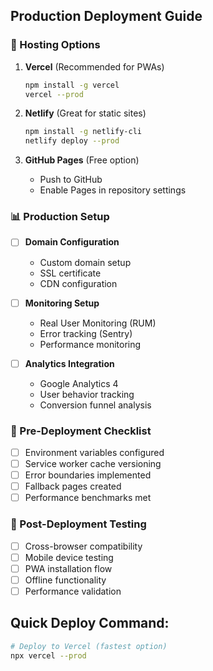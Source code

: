 ## Production Deployment Guide

### 🚀 Hosting Options
1. **Vercel** (Recommended for PWAs)
   ```bash
   npm install -g vercel
   vercel --prod
   ```

2. **Netlify** (Great for static sites)
   ```bash
   npm install -g netlify-cli
   netlify deploy --prod
   ```

3. **GitHub Pages** (Free option)
   - Push to GitHub
   - Enable Pages in repository settings

### 📊 Production Setup
- [ ] **Domain Configuration**
  - Custom domain setup
  - SSL certificate
  - CDN configuration

- [ ] **Monitoring Setup**
  - Real User Monitoring (RUM)
  - Error tracking (Sentry)
  - Performance monitoring

- [ ] **Analytics Integration**
  - Google Analytics 4
  - User behavior tracking
  - Conversion funnel analysis

### 🔧 Pre-Deployment Checklist
- [ ] Environment variables configured
- [ ] Service worker cache versioning
- [ ] Error boundaries implemented
- [ ] Fallback pages created
- [ ] Performance benchmarks met

### 📱 Post-Deployment Testing
- [ ] Cross-browser compatibility
- [ ] Mobile device testing
- [ ] PWA installation flow
- [ ] Offline functionality
- [ ] Performance validation

## Quick Deploy Command:
```bash
# Deploy to Vercel (fastest option)
npx vercel --prod
```
